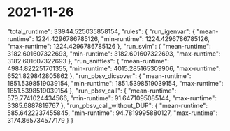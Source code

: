 # 2021-11-26

"total_runtime": 33944.525035858154,
"rules": {
    "run_igenvar": {
        "mean-runtime": 1224.4296786785126,
        "min-runtime": 1224.4296786785126,
        "max-runtime": 1224.4296786785126
    },
    "run_svim": {
        "mean-runtime": 3182.601607322693,
        "min-runtime": 3182.601607322693,
        "max-runtime": 3182.601607322693
    },
    "run_sniffles": {
        "mean-runtime": 4984.822251701355,
        "min-runtime": 4015.285165309906,
        "max-runtime": 6521.829842805862
    },
    "run_pbsv_dicsover": {
        "mean-runtime": 1851.5398519039154,
        "min-runtime": 1851.5398519039154,
        "max-runtime": 1851.5398519039154
    },
    "run_pbsv_call": {
        "mean-runtime": 579.7741024434566,
        "min-runtime": 91.6471095085144,
        "max-runtime": 3385.6887819767
    },
    "run_pbsv_call_without_DUP": {
        "mean-runtime": 585.6422237455845,
        "min-runtime": 94.7819995880127,
        "max-runtime": 3174.865734577179
    }
}
